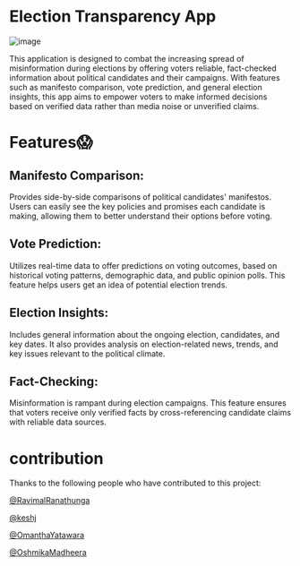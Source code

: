
<h1>Election Transparency App</h1>

![image](https://github.com/user-attachments/assets/80a0559e-14b5-4d72-872b-13da49b837d7)

This application is designed to combat the increasing spread of misinformation during elections by offering voters reliable, fact-checked information about political candidates and their campaigns. With features such as manifesto comparison, vote prediction, and general election insights, this app aims to empower voters to make informed decisions based on verified data rather than media noise or unverified claims.

<h1>Features😱</h1>
<h2>Manifesto Comparison:</h2>
Provides side-by-side comparisons of political candidates' manifestos. Users can easily see the key policies and promises each candidate is making, allowing them to better understand their options before voting.

<h2>Vote Prediction:</h2>
Utilizes real-time data to offer predictions on voting outcomes, based on historical voting patterns, demographic data, and public opinion polls. This feature helps users get an idea of potential election trends.

<h2>Election Insights:</h2>
Includes general information about the ongoing election, candidates, and key dates. It also provides analysis on election-related news, trends, and key issues relevant to the political climate.

<h2>Fact-Checking:</h2>
Misinformation is rampant during election campaigns. This feature ensures that voters receive only verified facts by cross-referencing candidate claims with reliable data sources.

<h1>contribution</h1>
Thanks to the following people who have contributed to this project:

[@RavimalRanathunga](https://github.com/RavimalRanathunga)  

[@keshj](https://github.com/keshj)  

[@OmanthaYatawara](https://github.com/OmanthaYatawara)  

[@OshmikaMadheera](https://github.com/OshmikaMadheera)








